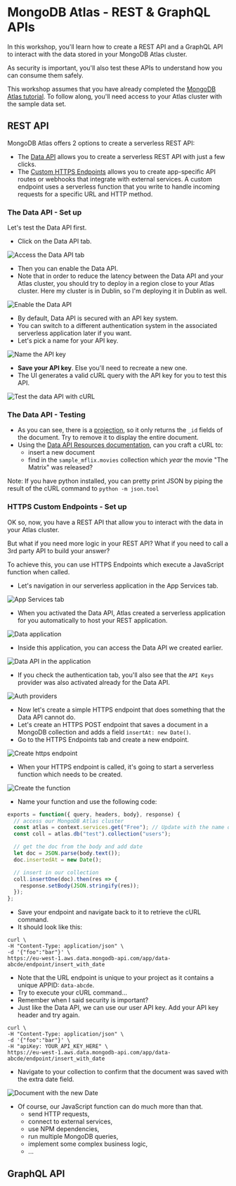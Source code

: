 # MongoDB Atlas - REST & GraphQL APIs

In this workshop, you'll learn how to create a REST API and a GraphQL API to interact with the data stored in your
MongoDB Atlas cluster.

As security is important, you'll also test these APIs to understand how you can consume them safely.

This workshop assumes that you have already completed
the [MongoDB Atlas tutorial](https://github.com/mongodb-developer/workshop/tree/atlas). To follow along, you'll need
access to your Atlas cluster with the sample data set.

## REST API

MongoDB Atlas offers 2 options to create a serverless REST API:

- The [Data API](https://www.mongodb.com/atlas/app-services/data-api) allows you to create a serverless REST API with
  just a few clicks.
- The [Custom HTTPS Endpoints](https://www.mongodb.com/docs/atlas/app-services/data-api/custom-endpoints/) allows you to
  create app-specific API routes or webhooks that integrate with external services. A custom endpoint uses a serverless
  function that you write to handle incoming requests for a specific URL and HTTP method.

### The Data API - Set up

Let's test the Data API first.

- Click on the Data API tab.

![Access the Data API tab](images/data_api_tab.png)

- Then you can enable the Data API.
- Note that in order to reduce the latency between the Data API and your Atlas cluster, you should try to deploy in a
  region close to your Atlas cluster. Here my cluster is in Dublin, so I'm deploying it in Dublin as well.

![Enable the Data API](images/enable_data_api.png)

- By default, Data API is secured with an API key system.
- You can switch to a different authentication system in the associated serverless application later if you want.
- Let's pick a name for your API key.

![Name the API key](images/api_key_name.png)

- **Save your API key**. Else you'll need to recreate a new one.
- The UI generates a valid cURL query with the API key for you to test this API.

![Test the data API with cURL](images/data_api_curl.png)

### The Data API - Testing

- As you can see, there is a [projection](https://www.mongodb.com/docs/manual/reference/method/db.collection.find/#std-label-find-projection), so it only returns the `_id` fields of the document. Try to remove it to display the entire document.
- Using the [Data API Resources documentation](https://www.mongodb.com/docs/atlas/api/data-api-resources/), can you craft a cURL to:
  - insert a new document
  - find in the `sample_mflix.movies` collection which *year* the movie "The Matrix" was released?

Note: If you have python installed, you can pretty print JSON by piping the result of the cURL command to `python -m json.tool`

### HTTPS Custom Endpoints - Set up

OK so, now, you have a REST API that allow you to interact with the data in your Atlas cluster.

But what if you need more logic in your REST API? What if you need to call a 3rd party API to build your answer?

To achieve this, you can use HTTPS Endpoints which execute a JavaScript function when called.

- Let's navigation in our serverless application in the App Services tab.

![App Services tab](images/nav_app_services.png)

- When you activated the Data API, Atlas created a serverless application for you automatically to host your REST application.

![Data application](images/data_app.png)

- Inside this application, you can access the Data API we created earlier.

![Data API in the application](images/nav_data_api_app.png)

- If you check the authentication tab, you'll also see that the `API Keys` provider was also activated already for the Data API.

![Auth providers](images/auth_providers.png)

- Now let's create a simple HTTPS endpoint that does something that the Data API cannot do.
- Let's create an HTTPS POST endpoint that saves a document in a MongoDB collection and adds a field `insertAt: new Date()`.
- Go to the HTTPS Endpoints tab and create a new endpoint.

![Create https endpoint](images/create_endpoint_name.png)

- When your HTTPS endpoint is called, it's going to start a serverless function which needs to be created.

![Create the function](images/create_function.png)

- Name your function and use the following code: 

```js
exports = function({ query, headers, body}, response) {
  // access our MongoDB Atlas cluster
  const atlas = context.services.get("Free"); // Update with the name of your cluster
  const coll = atlas.db("test").collection("users");

  // get the doc from the body and add date
  let doc = JSON.parse(body.text());
  doc.insertedAt = new Date();

  // insert in our collection
  coll.insertOne(doc).then(res => {
    response.setBody(JSON.stringify(res));
  });
};
```

- Save your endpoint and navigate back to it to retrieve the cURL command.
- It should look like this: 

```shell
curl \
-H "Content-Type: application/json" \
-d '{"foo":"bar"}' \
https://eu-west-1.aws.data.mongodb-api.com/app/data-abcde/endpoint/insert_with_date
```

- Note that the URL endpoint is unique to your project as it contains a unique APPID: `data-abcde`.
- Try to execute your cURL command...
- Remember when I said security is important?
- Just like the Data API, we can use our user API key. Add your API key header and try again.

```shell
curl \
-H "Content-Type: application/json" \
-d '{"foo":"bar"}' \
-H "apiKey: YOUR_API_KEY_HERE" \
https://eu-west-1.aws.data.mongodb-api.com/app/data-abcde/endpoint/insert_with_date
```

- Navigate to your collection to confirm that the document was saved with the extra date field.

![Document with the new Date](images/user_added.png)

- Of course, our JavaScript function can do much more than that.
  - send HTTP requests,
  - connect to external services,
  - use NPM dependencies,
  - run multiple MongoDB queries,
  - implement some complex business logic,
  - ...

## GraphQL API